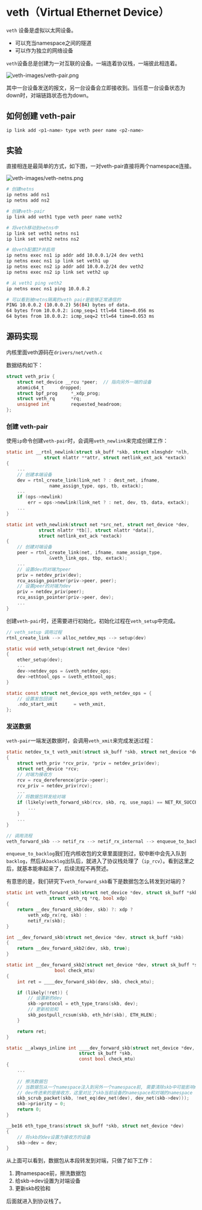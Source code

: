 # veth（Virtual Ethernet Device）

`veth` 设备是虚拟以太网设备。
- 可以充当namespace之间的隧道
- 可以作为独立的网络设备

`veth`设备总是创建为一对互联的设备。一端连着协议栈，一端彼此相连着。

![veth-images/veth-pair.png](veth-images/veth-pair.png)

其中一台设备发送的报文，另一台设备会立即接收到。当任意一台设备状态为down时，对端链路状态也为down。

## 如何创建 veth-pair
```bash
ip link add <p1-name> type veth peer name <p2-name>
```

## 实验

直接相连是最简单的方式，如下图，一对veth-pair直接将两个namespace连接。

![veth-images/veth-netns.png](veth-images/veth-netns.png)

```bash
# 创建netns
ip netns add ns1
ip netns add ns2

# 创建veth-pair
ip link add veth1 type veth peer name veth2

# 将veth移动到netns中
ip link set veth1 netns ns1
ip link set veth2 netns ns2

# 给veth配置IP并启用
ip netns exec ns1 ip addr add 10.0.0.1/24 dev veth1
ip netns exec ns1 ip link set veth1 up
ip netns exec ns2 ip addr add 10.0.0.2/24 dev veth2
ip netns exec ns2 ip link set veth2 up

# 从 veth1 ping veth2
ip netns exec ns1 ping 10.0.0.2

# 可以看到被netns隔离的veth pair是能够正常通信的
PING 10.0.0.2 (10.0.0.2) 56(84) bytes of data.
64 bytes from 10.0.0.2: icmp_seq=1 ttl=64 time=0.056 ms
64 bytes from 10.0.0.2: icmp_seq=2 ttl=64 time=0.053 ms
```

## 源码实现

内核里面veth源码在`drivers/net/veth.c`

数据结构如下：
```c
struct veth_priv {
	struct net_device __rcu	*peer;  // 指向另外一端的设备
	atomic64_t		dropped;
	struct bpf_prog		*_xdp_prog;
	struct veth_rq		*rq;
	unsigned int		requested_headroom;
};
```

### 创建 veth-pair

使用`ip`命令创建`veth-pair`时，会调用`veth_newlink`来完成创建工作：

```c
static int __rtnl_newlink(struct sk_buff *skb, struct nlmsghdr *nlh,
			  struct nlattr **attr, struct netlink_ext_ack *extack)
{
	...
	// 创建本端设备
	dev = rtnl_create_link(link_net ? : dest_net, ifname,
				name_assign_type, ops, tb, extack);
	...
	if (ops->newlink)
		err = ops->newlink(link_net ? : net, dev, tb, data, extack);
	...
}

static int veth_newlink(struct net *src_net, struct net_device *dev,
			struct nlattr *tb[], struct nlattr *data[],
			struct netlink_ext_ack *extack)
{
	// 创建对端设备
	peer = rtnl_create_link(net, ifname, name_assign_type,
				&veth_link_ops, tbp, extack);
	...
	// 设置dev的对端为peer
	priv = netdev_priv(dev);
	rcu_assign_pointer(priv->peer, peer);
	// 设置peer的对端为dev
	priv = netdev_priv(peer);
	rcu_assign_pointer(priv->peer, dev);
	...
}
```

创建`veth-pair`时，还需要进行初始化，初始化过程在`veth_setup`中完成。
```c
// veth_setup 调用过程
rtnl_create_link --> alloc_netdev_mqs --> setup(dev)

static void veth_setup(struct net_device *dev)
{
	ether_setup(dev);
	...
	dev->netdev_ops = &veth_netdev_ops;
	dev->ethtool_ops = &veth_ethtool_ops;
}

static const struct net_device_ops veth_netdev_ops = {
	// 设置发包回调
	.ndo_start_xmit      = veth_xmit,
};

```

### 发送数据

`veth-pair`一端发送数据时，会调用`veth_xmit`来完成发送过程：

```c
static netdev_tx_t veth_xmit(struct sk_buff *skb, struct net_device *dev)
{
	struct veth_priv *rcv_priv, *priv = netdev_priv(dev);
	struct net_device *rcv;
	// 对端为接收方
	rcv = rcu_dereference(priv->peer);
	rcv_priv = netdev_priv(rcv);
	...
	// 将数据包转发给对端
	if (likely(veth_forward_skb(rcv, skb, rq, use_napi) == NET_RX_SUCCESS)) {
		...
	}
	...
}

// 调用流程
veth_forward_skb --> netif_rx --> netif_rx_internal --> enqueue_to_backlog
```
`enqueue_to_backlog`我们在内核收包的文章里面提到过，软中断中会先入队到`backlog`，然后从`backlog`出队后，就进入了协议栈处理了（`ip_rcv`）。看到这里之后，就基本能串起来了，后续流程不再赘述。

有意思的是，我们研究下`veth_forward_skb`看下是数据包怎么转发到对端的？
```c
static int veth_forward_skb(struct net_device *dev, struct sk_buff *skb,
			    struct veth_rq *rq, bool xdp)
{
	return __dev_forward_skb(dev, skb) ?: xdp ?
		veth_xdp_rx(rq, skb) :
		netif_rx(skb);
}

int __dev_forward_skb(struct net_device *dev, struct sk_buff *skb)
{
	return __dev_forward_skb2(dev, skb, true);
}

static int __dev_forward_skb2(struct net_device *dev, struct sk_buff *skb,
			      bool check_mtu)
{
	int ret = ____dev_forward_skb(dev, skb, check_mtu);

	if (likely(!ret)) {
		// 设置新的dev
		skb->protocol = eth_type_trans(skb, dev);
		// 更新校验和
		skb_postpull_rcsum(skb, eth_hdr(skb), ETH_HLEN);
	}

	return ret;
}

static __always_inline int ____dev_forward_skb(struct net_device *dev,
					       struct sk_buff *skb,
					       const bool check_mtu)
{
	...
	
	// 擦洗数据包
	// 当数据包从一个namespace注入到另外一个namespace前, 需要清除skb中可能影响namespace隔离的所有信息
	// dev传进来的是接收方，这里对比了skb当前设备的namespace和对端的namespace
	skb_scrub_packet(skb, !net_eq(dev_net(dev), dev_net(skb->dev)));
	skb->priority = 0;
	return 0;
}

__be16 eth_type_trans(struct sk_buff *skb, struct net_device *dev)
{
	// 将skb的dev设置为接收方的设备
	skb->dev = dev;
}
```

从上面可以看到，数据包从本段转发到对端，只做了如下工作：
1. 跨namespace前，擦洗数据包
2. 给skb->dev设置为对端设备
3. 更新skb校验和

后面就进入到协议栈了。
